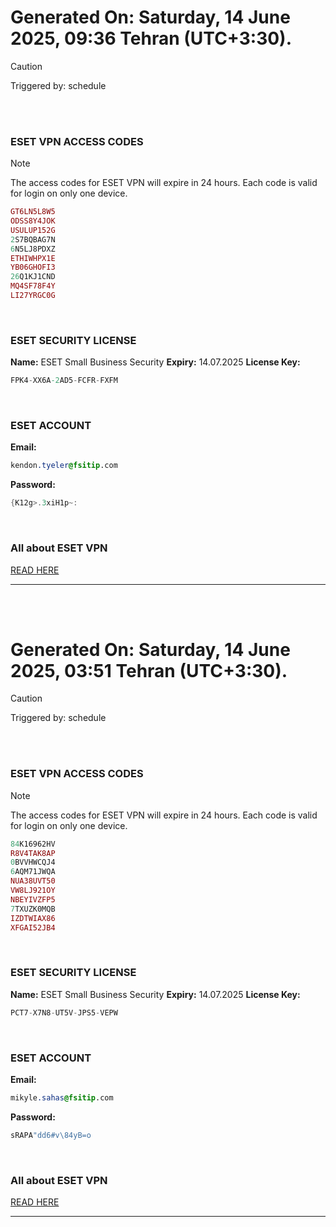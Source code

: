 # Generated On: Saturday, 14 June 2025, 09:36 Tehran (UTC+3:30).

> [!CAUTION]
> Triggered by: schedule

<br><br>

### ESET VPN ACCESS CODES

> [!NOTE]
> The access codes for ESET VPN will expire in 24 hours.
> Each code is valid for login on only one device.

```ruby
GT6LN5L8W5
ODSS8Y4JOK
USULUP152G
2S7BQBAG7N
6N5LJ8PDXZ
ETHIWHPX1E
YB06GHOFI3
26Q1KJ1CND
MQ4SF78F4Y
LI27YRGC0G
```

<br>

### ESET SECURITY LICENSE

**Name:** ESET Small Business Security
**Expiry:** 14.07.2025
**License Key:**

```POV-Ray SDL
FPK4-XX6A-2AD5-FCFR-FXFM
```

<br>

### ESET ACCOUNT

**Email:**

```CSS
kendon.tyeler@fsitip.com
```

**Password:**

```POV-Ray SDL
{K12g>.3xiH1p~:
```

<br>

### All about ESET VPN

[READ HERE](https://t.me/F_NiREvil/2113)

---

<br><br>

# Generated On: Saturday, 14 June 2025, 03:51 Tehran (UTC+3:30).

> [!CAUTION]
> Triggered by: schedule

<br><br>

### ESET VPN ACCESS CODES

> [!NOTE]
> The access codes for ESET VPN will expire in 24 hours.
> Each code is valid for login on only one device.

```ruby
84K16962HV
R8V4TAK8AP
0BVVHWCQJ4
6AQM71JWQA
NUA38UVT50
VW8LJ921OY
NBEYIVZFP5
7TXUZK0MQB
IZDTWIAX86
XFGAI52JB4
```

<br>

### ESET SECURITY LICENSE

**Name:** ESET Small Business Security
**Expiry:** 14.07.2025
**License Key:**

```POV-Ray SDL
PCT7-X7N8-UT5V-JPS5-VEPW
```

<br>

### ESET ACCOUNT

**Email:**

```CSS
mikyle.sahas@fsitip.com
```

**Password:**

```POV-Ray SDL
sRAPA"dd6#v\84yB=o
```

<br>

### All about ESET VPN

[READ HERE](https://t.me/F_NiREvil/2113)

---

<br><br>


